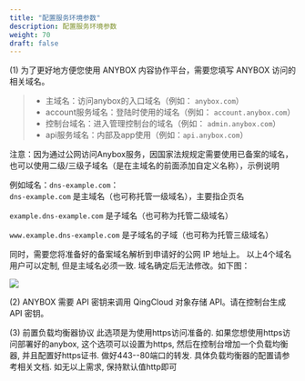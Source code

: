 ```yaml
---
title: "配置服务环境参数"
description: 配置服务环境参数
weight: 70
draft: false
---
```


(1) 为了更好地方便您使用 ANYBOX 内容协作平台，需要您填写 ANYBOX 访问的相关域名。

> - 主域名：访问anybox的入口域名（例如： `anybox.com`）
> - account服务域名：登陆时使用的域名（例如： `account.anybox.com`）
> - 控制台域名：进入管理控制台的域名（例如： `admin.anybox.com`）
> - api服务域名：内部及app使用（例如：`api.anybox.com`）

注意：因为通过公网访问Anybox服务，因国家法规规定需要使用已备案的域名，也可以使用二级/三级子域名（是在主域名的前面添加自定义名称），示例说明  

例如域名：`dns-example.com`：  
`dns-example.com` 是主域名（也可称托管一级域名），主要指企页名  

`example.dns-example.com` 是子域名（也可称为托管二级域名）  

`www.example.dns-example.com` 是子域名的子域（也可称为托管三级域名）   

同时，需要您将准备好的备案域名解析到申请好的公网 IP 地址上。
以上4个域名用户可以定制, 但是主域名必须一致. 域名确定后无法修改。如下图：  

![](https://anybox-docs.pek3b.qingstor.com/installation/images/images16.jpg)

(2) ANYBOX 需要 API 密钥来调用 QingCloud 对象存储 API。请在控制台生成 API 密钥。  

(3) 前置负载均衡器协议 此选项是为使用https访问准备的. 如果您想使用https访问部署好的anybox, 这个选项可以设置为https, 然后在控制台增加一个负载均衡器, 并且配置好https证书. 做好443--80端口的转发. 具体负载均衡器的配置请参考相关文档. 如无以上需求, 保持默认值http即可




